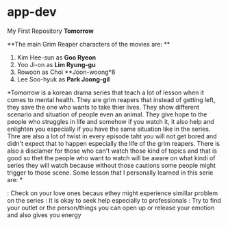 # app-dev
My First Repository
**Tomorrow**

**The main Grim Reaper characters of the movies are: **
1. Kim Hee-sun as **Goo Ryeon**
2. Yoo Ji-on as **Lim Ryung-gu**
3. Rowoon as Choi **Joon-woong*8
4. Lee Soo-hyuk as **Park Joong-gil**

*Tomorrow is a korean drama series that teach a lot of lesson when it comes to mental health. They are grim reapers that instead of getting left, they save the one who wants to take thier lives. They show different scenario and situation of people even an animal. They give hope to the people who struggles in life and somehow if you watch it, it also help and enlighten you especially if you have the same situation like in the series. Thre are also a lot of twist in every episode taht you will not get bored and didn't expect that to happen especially the life of the grim reapers. There is also a disclamer for those who can't watch those kind of topics and that is good so thet the people who want to watch will be aware on what kindi of series they will watch because without those cautions some people might trigger to those scene. Some lesson that I personally learned in this serie are:   *

: Check on your love ones becaus ethey might experience simillar problem on the series
:  It is okay to seek help especially to professionals
: Try to find your outlet or the person/things you can open up or release your emotion and also gives you energy
